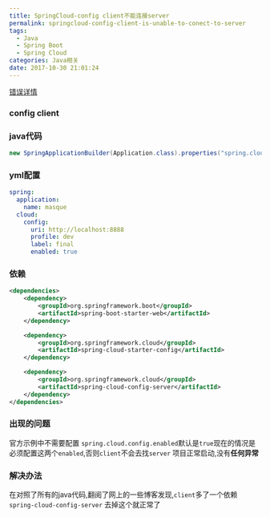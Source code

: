 ```yaml
---
title: SpringCloud-config client不能连接server
permalink: springcloud-config-client-is-unable-to-conect-to-server
tags:
  - Java
  - Spring Boot
  - Spring Cloud
categories: Java相关
date: 2017-10-30 21:01:24
---
```

[错误详情](https://github.com/spring-cloud/spring-cloud-config/issues/830)

### config client
### java代码
```java
new SpringApplicationBuilder(Application.class).properties("spring.cloud.config.enabled:true").web(true).run(args);
```
### yml配置
```yml
spring:
  application:
    name: masque
  cloud:
    config:
      uri: http://localhost:8888
      profile: dev
      label: final
      enabled: true
```
### 依赖
```xml
<dependencies>
    <dependency>
        <groupId>org.springframework.boot</groupId>
        <artifactId>spring-boot-starter-web</artifactId>
    </dependency>

    <dependency>
        <groupId>org.springframework.cloud</groupId>
        <artifactId>spring-cloud-starter-config</artifactId>
    </dependency>

    <dependency>
        <groupId>org.springframework.cloud</groupId>
        <artifactId>spring-cloud-config-server</artifactId>
    </dependency>
</dependencies>
```
### 出现的问题
官方示例中不需要配置 `spring.cloud.config.enabled`默认是`true`现在的情况是必须配置这两个`enabled`,否则`client`不会去找`server`  项目正常启动,没有**任何异常**

### 解决办法
在对照了所有的java代码,翻阅了网上的一些博客发现,`client`多了一个依赖`spring-cloud-config-server` 去掉这个就正常了

